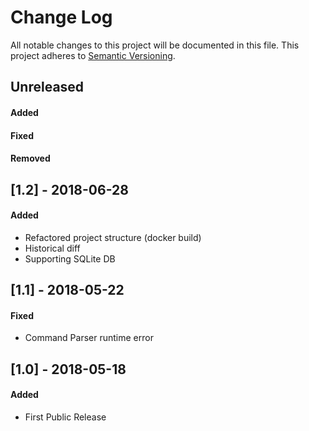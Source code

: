 # Change Log
All notable changes to this project will be documented in this file.
This project adheres to [Semantic Versioning](http://semver.org/).



## Unreleased
#### Added
#### Fixed
#### Removed


## [1.2] - 2018-06-28
#### Added
- Refactored project structure (docker build)
- Historical diff
- Supporting SQLite DB


## [1.1] - 2018-05-22
#### Fixed
- Command Parser runtime error
 
## [1.0] - 2018-05-18
#### Added
- First Public Release